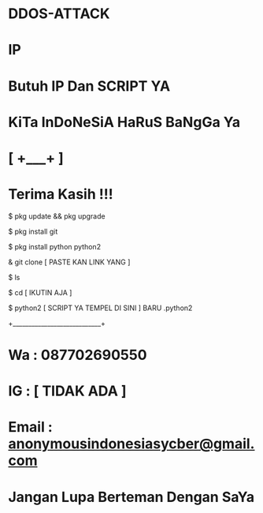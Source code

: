 # DDOS-ATTACK
# IP
# Butuh IP Dan SCRIPT YA
# KiTa InDoNeSiA HaRuS BaNgGa Ya
# [ +___+ ]
# Terima Kasih !!!

$ pkg update && pkg upgrade

$ pkg install git

$ pkg install python python2

& git clone [ PASTE KAN LINK YANG ]

$ ls

$ cd [ IKUTIN AJA ]

$ python2 [ SCRIPT YA TEMPEL DI SINI ] BARU .python2

+____________________________+

# Wa : 087702690550
# IG : [ TIDAK ADA ]
# Email : anonymousindonesiasycber@gmail.com
# Jangan Lupa Berteman Dengan SaYa
